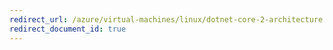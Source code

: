 ```yaml
---
redirect_url: /azure/virtual-machines/linux/dotnet-core-2-architecture
redirect_document_id: true
---
```

